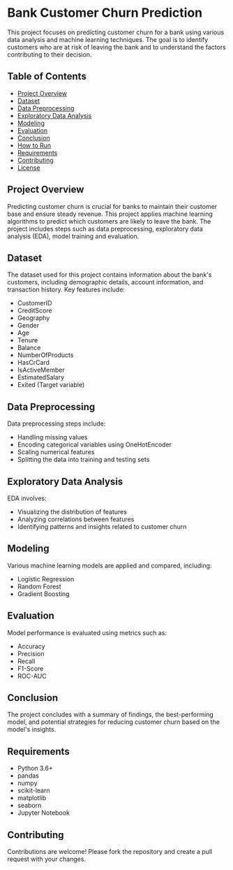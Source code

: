 # Bank Customer Churn Prediction

This project focuses on predicting customer churn for a bank using various data analysis and machine learning techniques. The goal is to identify customers who are at risk of leaving the bank and to understand the factors contributing to their decision.

## Table of Contents

- [Project Overview](#project-overview)
- [Dataset](#dataset)
- [Data Preprocessing](#data-preprocessing)
- [Exploratory Data Analysis](#exploratory-data-analysis)
- [Modeling](#modeling)
- [Evaluation](#evaluation)
- [Conclusion](#conclusion)
- [How to Run](#how-to-run)
- [Requirements](#requirements)
- [Contributing](#contributing)
- [License](#license)

## Project Overview

Predicting customer churn is crucial for banks to maintain their customer base and ensure steady revenue. This project applies machine learning algorithms to predict which customers are likely to leave the bank. The project includes steps such as data preprocessing, exploratory data analysis (EDA), model training and evaluation.

## Dataset

The dataset used for this project contains information about the bank's customers, including demographic details, account information, and transaction history. Key features include:

- CustomerID
- CreditScore
- Geography
- Gender
- Age
- Tenure
- Balance
- NumberOfProducts
- HasCrCard
- IsActiveMember
- EstimatedSalary
- Exited (Target variable)

## Data Preprocessing

Data preprocessing steps include:

- Handling missing values
- Encoding categorical variables using OneHotEncoder
- Scaling numerical features
- Splitting the data into training and testing sets

## Exploratory Data Analysis

EDA involves:

- Visualizing the distribution of features
- Analyzing correlations between features
- Identifying patterns and insights related to customer churn


## Modeling

Various machine learning models are applied and compared, including:

- Logistic Regression
- Random Forest
- Gradient Boosting

## Evaluation

Model performance is evaluated using metrics such as:

- Accuracy
- Precision
- Recall
- F1-Score
- ROC-AUC

## Conclusion

The project concludes with a summary of findings, the best-performing model, and potential strategies for reducing customer churn based on the model's insights.

## Requirements

- Python 3.6+
- pandas
- numpy
- scikit-learn
- matplotlib
- seaborn
- Jupyter Notebook

## Contributing

Contributions are welcome! Please fork the repository and create a pull request with your changes.
